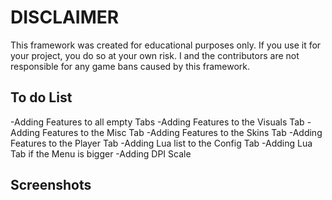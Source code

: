 # DISCLAIMER
This framework was created for educational purposes only. If you use it for your project, you do so at your own risk. I and the contributors are not responsible for any game bans caused by this framework. 

## To do List
  -Adding Features to all empty Tabs
    -Adding Features to the Visuals Tab
    -Adding Features to the Misc Tab
    -Adding Features to the Skins Tab
    -Adding Features to the Player Tab
    -Adding Lua list to the Config Tab
  -Adding Lua Tab if the Menu is bigger
  -Adding DPI Scale
  
 ## Screenshots
